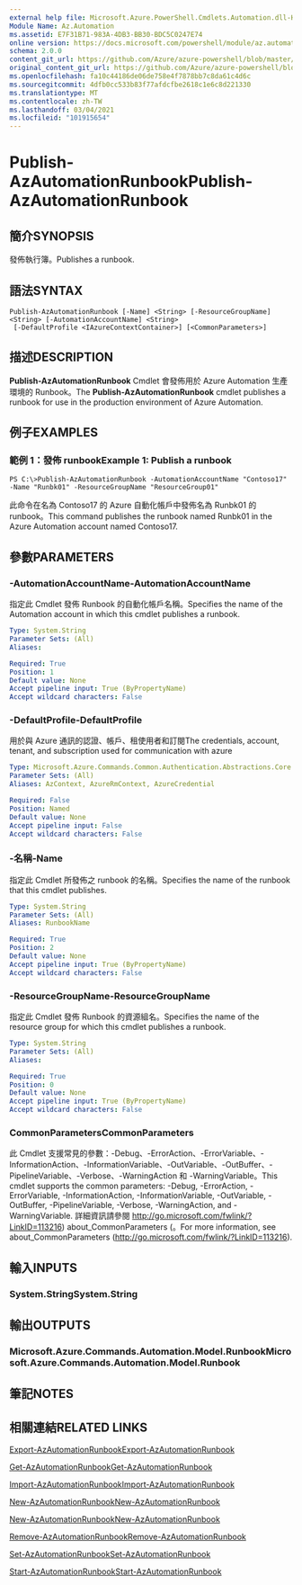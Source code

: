 ```yaml
---
external help file: Microsoft.Azure.PowerShell.Cmdlets.Automation.dll-Help.xml
Module Name: Az.Automation
ms.assetid: E7F31B71-983A-4DB3-BB30-BDC5C0247E74
online version: https://docs.microsoft.com/powershell/module/az.automation/publish-azautomationrunbook
schema: 2.0.0
content_git_url: https://github.com/Azure/azure-powershell/blob/master/src/Automation/Automation/help/Publish-AzAutomationRunbook.md
original_content_git_url: https://github.com/Azure/azure-powershell/blob/master/src/Automation/Automation/help/Publish-AzAutomationRunbook.md
ms.openlocfilehash: fa10c44186de06de758e4f7878bb7c8da61c4d6c
ms.sourcegitcommit: 4dfb0cc533b83f77afdcfbe2618c1e6c8d221330
ms.translationtype: MT
ms.contentlocale: zh-TW
ms.lasthandoff: 03/04/2021
ms.locfileid: "101915654"
---
```

# <span data-ttu-id="a7542-101">Publish-AzAutomationRunbook</span><span class="sxs-lookup"><span data-stu-id="a7542-101">Publish-AzAutomationRunbook</span></span>

## <span data-ttu-id="a7542-102">簡介</span><span class="sxs-lookup"><span data-stu-id="a7542-102">SYNOPSIS</span></span>
<span data-ttu-id="a7542-103">發佈執行簿。</span><span class="sxs-lookup"><span data-stu-id="a7542-103">Publishes a runbook.</span></span>

## <span data-ttu-id="a7542-104">語法</span><span class="sxs-lookup"><span data-stu-id="a7542-104">SYNTAX</span></span>

```
Publish-AzAutomationRunbook [-Name] <String> [-ResourceGroupName] <String> [-AutomationAccountName] <String>
 [-DefaultProfile <IAzureContextContainer>] [<CommonParameters>]
```

## <span data-ttu-id="a7542-105">描述</span><span class="sxs-lookup"><span data-stu-id="a7542-105">DESCRIPTION</span></span>
<span data-ttu-id="a7542-106">**Publish-AzAutomationRunbook** Cmdlet 會發佈用於 Azure Automation 生產環境的 Runbook。</span><span class="sxs-lookup"><span data-stu-id="a7542-106">The **Publish-AzAutomationRunbook** cmdlet publishes a runbook for use in the production environment of Azure Automation.</span></span>

## <span data-ttu-id="a7542-107">例子</span><span class="sxs-lookup"><span data-stu-id="a7542-107">EXAMPLES</span></span>

### <span data-ttu-id="a7542-108">範例 1：發佈 runbook</span><span class="sxs-lookup"><span data-stu-id="a7542-108">Example 1: Publish a runbook</span></span>
```
PS C:\>Publish-AzAutomationRunbook -AutomationAccountName "Contoso17" -Name "Runbk01" -ResourceGroupName "ResourceGroup01"
```

<span data-ttu-id="a7542-109">此命令在名為 Contoso17 的 Azure 自動化帳戶中發佈名為 Runbk01 的 runbook。</span><span class="sxs-lookup"><span data-stu-id="a7542-109">This command publishes the runbook named Runbk01 in the Azure Automation account named Contoso17.</span></span>

## <span data-ttu-id="a7542-110">參數</span><span class="sxs-lookup"><span data-stu-id="a7542-110">PARAMETERS</span></span>

### <span data-ttu-id="a7542-111">-AutomationAccountName</span><span class="sxs-lookup"><span data-stu-id="a7542-111">-AutomationAccountName</span></span>
<span data-ttu-id="a7542-112">指定此 Cmdlet 發佈 Runbook 的自動化帳戶名稱。</span><span class="sxs-lookup"><span data-stu-id="a7542-112">Specifies the name of the Automation account in which this cmdlet publishes a runbook.</span></span>

```yaml
Type: System.String
Parameter Sets: (All)
Aliases:

Required: True
Position: 1
Default value: None
Accept pipeline input: True (ByPropertyName)
Accept wildcard characters: False
```

### <span data-ttu-id="a7542-113">-DefaultProfile</span><span class="sxs-lookup"><span data-stu-id="a7542-113">-DefaultProfile</span></span>
<span data-ttu-id="a7542-114">用於與 Azure 通訊的認證、帳戶、租使用者和訂閱</span><span class="sxs-lookup"><span data-stu-id="a7542-114">The credentials, account, tenant, and subscription used for communication with azure</span></span>

```yaml
Type: Microsoft.Azure.Commands.Common.Authentication.Abstractions.Core.IAzureContextContainer
Parameter Sets: (All)
Aliases: AzContext, AzureRmContext, AzureCredential

Required: False
Position: Named
Default value: None
Accept pipeline input: False
Accept wildcard characters: False
```

### <span data-ttu-id="a7542-115">-名稱</span><span class="sxs-lookup"><span data-stu-id="a7542-115">-Name</span></span>
<span data-ttu-id="a7542-116">指定此 Cmdlet 所發佈之 runbook 的名稱。</span><span class="sxs-lookup"><span data-stu-id="a7542-116">Specifies the name of the runbook that this cmdlet publishes.</span></span>

```yaml
Type: System.String
Parameter Sets: (All)
Aliases: RunbookName

Required: True
Position: 2
Default value: None
Accept pipeline input: True (ByPropertyName)
Accept wildcard characters: False
```

### <span data-ttu-id="a7542-117">-ResourceGroupName</span><span class="sxs-lookup"><span data-stu-id="a7542-117">-ResourceGroupName</span></span>
<span data-ttu-id="a7542-118">指定此 Cmdlet 發佈 Runbook 的資源組名。</span><span class="sxs-lookup"><span data-stu-id="a7542-118">Specifies the name of the resource group for which this cmdlet publishes a runbook.</span></span>

```yaml
Type: System.String
Parameter Sets: (All)
Aliases:

Required: True
Position: 0
Default value: None
Accept pipeline input: True (ByPropertyName)
Accept wildcard characters: False
```

### <span data-ttu-id="a7542-119">CommonParameters</span><span class="sxs-lookup"><span data-stu-id="a7542-119">CommonParameters</span></span>
<span data-ttu-id="a7542-120">此 Cmdlet 支援常見的參數：-Debug、-ErrorAction、-ErrorVariable、-InformationAction、-InformationVariable、-OutVariable、-OutBuffer、-PipelineVariable、-Verbose、-WarningAction 和 -WarningVariable。</span><span class="sxs-lookup"><span data-stu-id="a7542-120">This cmdlet supports the common parameters: -Debug, -ErrorAction, -ErrorVariable, -InformationAction, -InformationVariable, -OutVariable, -OutBuffer, -PipelineVariable, -Verbose, -WarningAction, and -WarningVariable.</span></span> <span data-ttu-id="a7542-121">詳細資訊請參閱 http://go.microsoft.com/fwlink/?LinkID=113216) about_CommonParameters (。</span><span class="sxs-lookup"><span data-stu-id="a7542-121">For more information, see about_CommonParameters (http://go.microsoft.com/fwlink/?LinkID=113216).</span></span>

## <span data-ttu-id="a7542-122">輸入</span><span class="sxs-lookup"><span data-stu-id="a7542-122">INPUTS</span></span>

### <span data-ttu-id="a7542-123">System.String</span><span class="sxs-lookup"><span data-stu-id="a7542-123">System.String</span></span>

## <span data-ttu-id="a7542-124">輸出</span><span class="sxs-lookup"><span data-stu-id="a7542-124">OUTPUTS</span></span>

### <span data-ttu-id="a7542-125">Microsoft.Azure.Commands.Automation.Model.Runbook</span><span class="sxs-lookup"><span data-stu-id="a7542-125">Microsoft.Azure.Commands.Automation.Model.Runbook</span></span>

## <span data-ttu-id="a7542-126">筆記</span><span class="sxs-lookup"><span data-stu-id="a7542-126">NOTES</span></span>

## <span data-ttu-id="a7542-127">相關連結</span><span class="sxs-lookup"><span data-stu-id="a7542-127">RELATED LINKS</span></span>

[<span data-ttu-id="a7542-128">Export-AzAutomationRunbook</span><span class="sxs-lookup"><span data-stu-id="a7542-128">Export-AzAutomationRunbook</span></span>](./Export-AzAutomationRunbook.md)

[<span data-ttu-id="a7542-129">Get-AzAutomationRunbook</span><span class="sxs-lookup"><span data-stu-id="a7542-129">Get-AzAutomationRunbook</span></span>](./Get-AzAutomationRunbook.md)

[<span data-ttu-id="a7542-130">Import-AzAutomationRunbook</span><span class="sxs-lookup"><span data-stu-id="a7542-130">Import-AzAutomationRunbook</span></span>](./Import-AzAutomationRunbook.md)

[<span data-ttu-id="a7542-131">New-AzAutomationRunbook</span><span class="sxs-lookup"><span data-stu-id="a7542-131">New-AzAutomationRunbook</span></span>](./New-AzAutomationRunbook.md)

[<span data-ttu-id="a7542-132">New-AzAutomationRunbook</span><span class="sxs-lookup"><span data-stu-id="a7542-132">New-AzAutomationRunbook</span></span>](./New-AzAutomationRunbook.md)

[<span data-ttu-id="a7542-133">Remove-AzAutomationRunbook</span><span class="sxs-lookup"><span data-stu-id="a7542-133">Remove-AzAutomationRunbook</span></span>](./Remove-AzAutomationRunbook.md)

[<span data-ttu-id="a7542-134">Set-AzAutomationRunbook</span><span class="sxs-lookup"><span data-stu-id="a7542-134">Set-AzAutomationRunbook</span></span>](./Set-AzAutomationRunbook.md)

[<span data-ttu-id="a7542-135">Start-AzAutomationRunbook</span><span class="sxs-lookup"><span data-stu-id="a7542-135">Start-AzAutomationRunbook</span></span>](./Start-AzAutomationRunbook.md)


